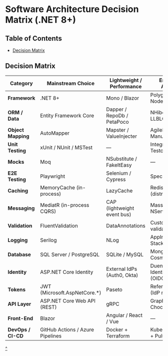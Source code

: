 # Software Architecture Decision Matrix (.NET 8+)

## Table of Contents
- [Decision Matrix](#decision-matrix)

## Decision Matrix
| Category          | Mainstream Choice                | Lightweight / Performance   | Enterprise / Advanced             |
|-------------------|----------------------------------|-----------------------------|-----------------------------------|
| **Framework**     | .NET 8+                          | Mono / Blazor               | Polyglot mix (Java, Node, etc.)   |
| **ORM / Data**    | Entity Framework Core            | Dapper / RepoDb / PetaPoco  | NHibernate / LLBLGen Pro          |
| **Object Mapping**| AutoMapper                       | Mapster / ValueInjecter     | AgileMapper / Manual mapping      |
| **Unit Testing**  | xUnit / NUnit / MSTest           | —                           | Integration: Testcontainers.NET   |
| **Mocks**         | Moq                              | NSubstitute / FakeItEasy    | —                                 |
| **E2E Testing**   | Playwright                       | Selenium / Cypress          | SpecFlow (BDD)                    |
| **Caching**       | MemoryCache (in-process)         | LazyCache                   | Redis / NCache (distributed)      |
| **Messaging**     | MediatR (in-process CQRS)        | CAP (lightweight event bus) | MassTransit / NServiceBus         |
| **Validation**    | FluentValidation                 | DataAnnotations             | Custom domain validators          |
| **Logging**       | Serilog                          | NLog                        | AppInsights / ELK Stack           |
| **Database**      | SQL Server / PostgreSQL          | SQLite / MySQL              | MongoDB / Cosmos DB / Neo4j       |
| **Identity**      | ASP.NET Core Identity            | External IdPs (Auth0, Okta) | Duende IdentityServer (OIDC/OAuth)|
| **Tokens**        | JWT (Microsoft.AspNetCore.\*)    | Paseto                      | Reference Tokens (IdP managed)    |
| **API Layer**     | ASP.NET Core Web API (REST)      | gRPC                        | GraphQL (Hot Chocolate) / OData   |
| **Front-End**     | Blazor                           | Angular / React / Vue       | —                                 |
| **DevOps / CI-CD**| GitHub Actions / Azure Pipelines | Docker + Terraform          | Kubernetes + Helm + Pulumi        |

[^](#software-architecture-decision-matrix-net-8)
